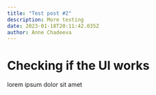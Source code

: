 ```yaml
---
title: "Test post #2"
description: More testing
date: 2023-01-18T20:11:42.035Z
author: Anne Chadeeva
---
```


# Checking if the UI works

lorem ipsum dolor sit amet
